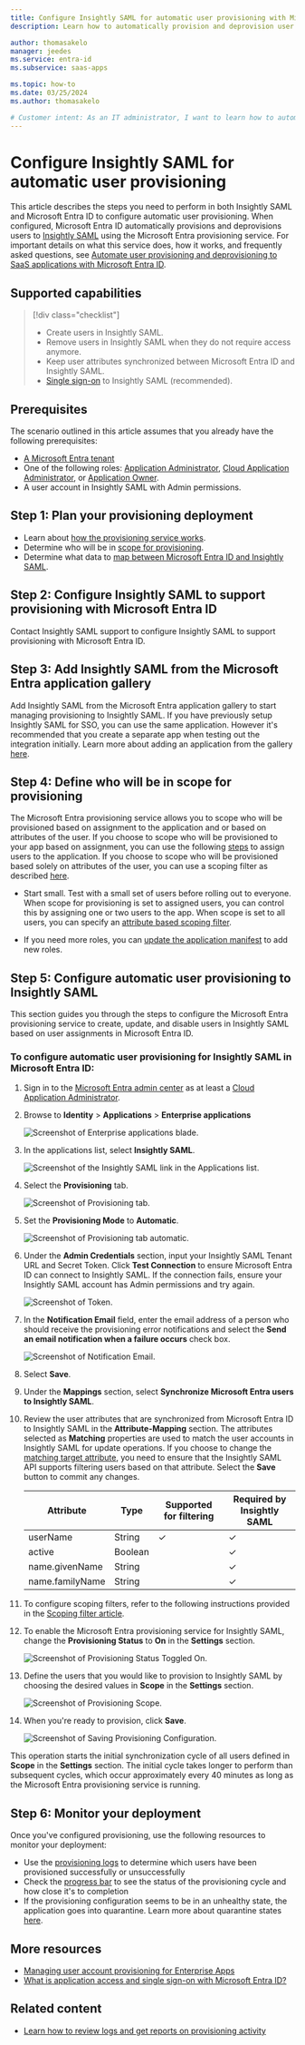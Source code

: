 ```yaml
---
title: Configure Insightly SAML for automatic user provisioning with Microsoft Entra ID
description: Learn how to automatically provision and deprovision user accounts from Microsoft Entra ID to Insightly SAML.

author: thomasakelo
manager: jeedes
ms.service: entra-id
ms.subservice: saas-apps

ms.topic: how-to
ms.date: 03/25/2024
ms.author: thomasakelo

# Customer intent: As an IT administrator, I want to learn how to automatically provision and deprovision user accounts from Microsoft Entra ID to Insightly SAML so that I can streamline the user management process and ensure that users have the appropriate access to Insightly SAML.
---
```


# Configure Insightly SAML for automatic user provisioning

This article describes the steps you need to perform in both Insightly SAML and Microsoft Entra ID to configure automatic user provisioning. When configured, Microsoft Entra ID automatically provisions and deprovisions users to [Insightly SAML](https://www.insightly.com/) using the Microsoft Entra provisioning service. For important details on what this service does, how it works, and frequently asked questions, see [Automate user provisioning and deprovisioning to SaaS applications with Microsoft Entra ID](~/identity/app-provisioning/user-provisioning.md). 


## Supported capabilities
> [!div class="checklist"]
> * Create users in Insightly SAML.
> * Remove users in Insightly SAML when they do not require access anymore.
> * Keep user attributes synchronized between Microsoft Entra ID and Insightly SAML.
> * [Single sign-on](insightly-saml-tutorial.md) to Insightly SAML (recommended).

## Prerequisites

The scenario outlined in this article assumes that you already have the following prerequisites:

* [A Microsoft Entra tenant](~/identity-platform/quickstart-create-new-tenant.md) 
* One of the following roles: [Application Administrator](/entra/identity/role-based-access-control/permissions-reference#application-administrator), [Cloud Application Administrator](/entra/identity/role-based-access-control/permissions-reference#cloud-application-administrator), or [Application Owner](/entra/fundamentals/users-default-permissions#owned-enterprise-applications).
* A user account in Insightly SAML with Admin permissions.

## Step 1: Plan your provisioning deployment

* Learn about [how the provisioning service works](~/identity/app-provisioning/user-provisioning.md).
* Determine who will be in [scope for provisioning](~/identity/app-provisioning/define-conditional-rules-for-provisioning-user-accounts.md).
* Determine what data to [map between Microsoft Entra ID and Insightly SAML](~/identity/app-provisioning/customize-application-attributes.md).

## Step 2: Configure Insightly SAML to support provisioning with Microsoft Entra ID

Contact Insightly SAML support to configure Insightly SAML to support provisioning with Microsoft Entra ID.

## Step 3: Add Insightly SAML from the Microsoft Entra application gallery

Add Insightly SAML from the Microsoft Entra application gallery to start managing provisioning to Insightly SAML. If you have previously setup Insightly SAML for SSO, you can use the same application. However it's recommended that you create a separate app when testing out the integration initially. Learn more about adding an application from the gallery [here](~/identity/enterprise-apps/add-application-portal.md). 

## Step 4: Define who will be in scope for provisioning 

The Microsoft Entra provisioning service allows you to scope who will be provisioned based on assignment to the application and or based on attributes of the user. If you choose to scope who will be provisioned to your app based on assignment, you can use the following [steps](~/identity/enterprise-apps/assign-user-or-group-access-portal.md) to assign users to the application. If you choose to scope who will be provisioned based solely on attributes of the user, you can use a scoping filter as described [here](~/identity/app-provisioning/define-conditional-rules-for-provisioning-user-accounts.md). 

* Start small. Test with a small set of users before rolling out to everyone. When scope for provisioning is set to assigned users, you can control this by assigning one or two users to the app. When scope is set to all users, you can specify an [attribute based scoping filter](~/identity/app-provisioning/define-conditional-rules-for-provisioning-user-accounts.md).

* If you need more roles, you can [update the application manifest](~/identity-platform/howto-add-app-roles-in-apps.md) to add new roles.

## Step 5: Configure automatic user provisioning to Insightly SAML 

This section guides you through the steps to configure the Microsoft Entra provisioning service to create, update, and disable users in Insightly SAML based on user assignments in Microsoft Entra ID.

<a name='to-configure-automatic-user-provisioning-for-Insightly SAML-in-azure-ad'></a>

### To configure automatic user provisioning for Insightly SAML in Microsoft Entra ID:

1. Sign in to the [Microsoft Entra admin center](https://entra.microsoft.com) as at least a [Cloud Application Administrator](~/identity/role-based-access-control/permissions-reference.md#cloud-application-administrator).
1. Browse to **Identity** > **Applications** > **Enterprise applications**

	![Screenshot of Enterprise applications blade.](common/enterprise-applications.png)

1. In the applications list, select **Insightly SAML**.

	![Screenshot of the Insightly SAML link in the Applications list.](common/all-applications.png)

1. Select the **Provisioning** tab.

	![Screenshot of Provisioning tab.](common/provisioning.png)

1. Set the **Provisioning Mode** to **Automatic**.

	![Screenshot of Provisioning tab automatic.](common/provisioning-automatic.png)

1. Under the **Admin Credentials** section, input your Insightly SAML Tenant URL and Secret Token. Click **Test Connection** to ensure Microsoft Entra ID can connect to Insightly SAML. If the connection fails, ensure your Insightly SAML account has Admin permissions and try again.

 	![Screenshot of Token.](common/provisioning-testconnection-tenanturltoken.png)

1. In the **Notification Email** field, enter the email address of a person who should receive the provisioning error notifications and select the **Send an email notification when a failure occurs** check box.

	![Screenshot of Notification Email.](common/provisioning-notification-email.png)

1. Select **Save**.

1. Under the **Mappings** section, select **Synchronize Microsoft Entra users to Insightly SAML**.

1. Review the user attributes that are synchronized from Microsoft Entra ID to Insightly SAML in the **Attribute-Mapping** section. The attributes selected as **Matching** properties are used to match the user accounts in Insightly SAML for update operations. If you choose to change the [matching target attribute](~/identity/app-provisioning/customize-application-attributes.md), you need to ensure that the Insightly SAML API supports filtering users based on that attribute. Select the **Save** button to commit any changes.

   |Attribute|Type|Supported for filtering|Required by Insightly SAML|
   |---|---|---|---|
   |userName|String|&check;|&check;
   |active|Boolean||&check;
   |name.givenName|String||&check;
   |name.familyName|String||&check;

1. To configure scoping filters, refer to the following instructions provided in the [Scoping filter  article](~/identity/app-provisioning/define-conditional-rules-for-provisioning-user-accounts.md).

1. To enable the Microsoft Entra provisioning service for Insightly SAML, change the **Provisioning Status** to **On** in the **Settings** section.

	![Screenshot of Provisioning Status Toggled On.](common/provisioning-toggle-on.png)

1. Define the users that you would like to provision to Insightly SAML by choosing the desired values in **Scope** in the **Settings** section.

	![Screenshot of Provisioning Scope.](common/provisioning-scope.png)

1. When you're ready to provision, click **Save**.

	![Screenshot of Saving Provisioning Configuration.](common/provisioning-configuration-save.png)

This operation starts the initial synchronization cycle of all users defined in **Scope** in the **Settings** section. The initial cycle takes longer to perform than subsequent cycles, which occur approximately every 40 minutes as long as the Microsoft Entra provisioning service is running. 

## Step 6: Monitor your deployment
Once you've configured provisioning, use the following resources to monitor your deployment:

* Use the [provisioning logs](~/identity/monitoring-health/concept-provisioning-logs.md) to determine which users have been provisioned successfully or unsuccessfully
* Check the [progress bar](~/identity/app-provisioning/application-provisioning-when-will-provisioning-finish-specific-user.md) to see the status of the provisioning cycle and how close it's to completion
* If the provisioning configuration seems to be in an unhealthy state, the application goes into quarantine. Learn more about quarantine states [here](~/identity/app-provisioning/application-provisioning-quarantine-status.md).

## More resources

* [Managing user account provisioning for Enterprise Apps](~/identity/app-provisioning/configure-automatic-user-provisioning-portal.md)
* [What is application access and single sign-on with Microsoft Entra ID?](~/identity/enterprise-apps/what-is-single-sign-on.md)

## Related content

* [Learn how to review logs and get reports on provisioning activity](~/identity/app-provisioning/check-status-user-account-provisioning.md)